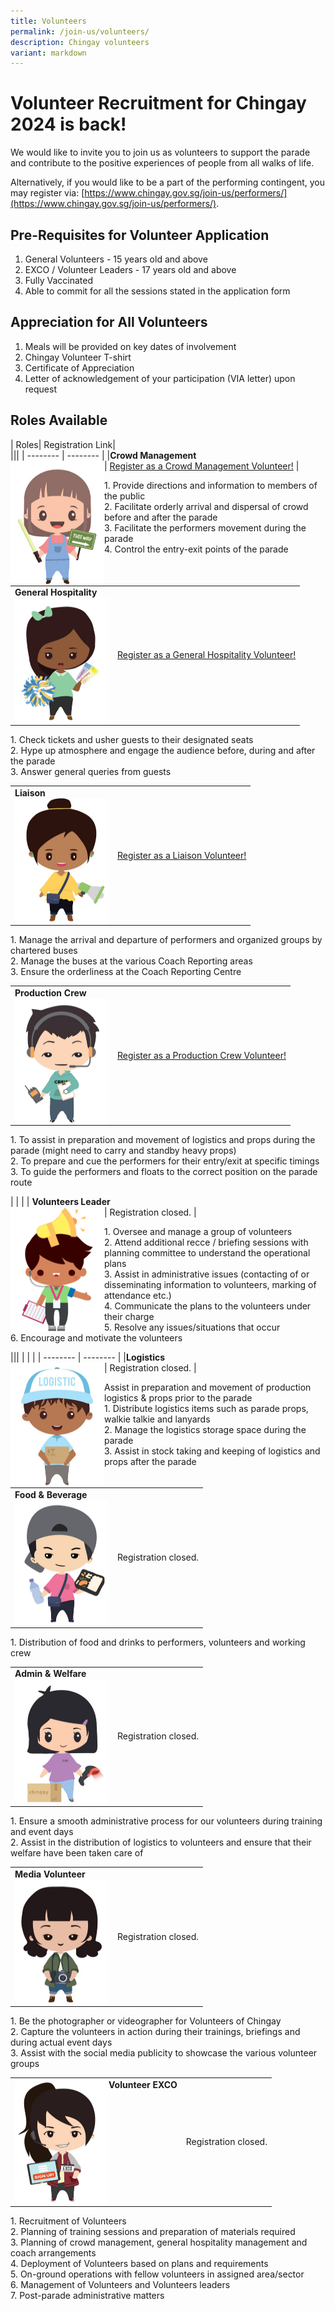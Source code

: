 ```yaml
---
title: Volunteers
permalink: /join-us/volunteers/
description: Chingay volunteers
variant: markdown
---
```

# **Volunteer Recruitment for Chingay 2024 is back!**

We would like to invite you to join us as volunteers to support the parade and contribute to the positive experiences of people from all walks of life. 

Alternatively, if you would like to be a part of the performing contingent, you may register via: [https://www.chingay.gov.sg/join-us/performers/](https://www.chingay.gov.sg/join-us/performers/).

## **Pre-Requisites for Volunteer Application**

1. General Volunteers - 15 years old and above
2. EXCO / Volunteer Leaders - 17 years old and above 
3. Fully Vaccinated 
4. Able to commit for all the sessions stated in the application form  
 
 
## **Appreciation for All Volunteers**

1. Meals will be provided on key dates of involvement
2. Chingay Volunteer T-shirt
3. Certificate of Appreciation 
4. Letter of acknowledgement of your participation (VIA letter) upon request

## **Roles Available**

| Roles| Registration Link|   
|||
| -------- | -------- | 
|**Crowd Management**<br><img style="width:150px;height:200px" align="left" alt="crowd management" src="/images/Volunteers/Crowd%20Management%202.png"> | [Register as a Crowd Management Volunteer!](https://form.gov.sg/64f098160506050012fa99e7)  |        

1\. Provide directions and information to members of the public  
2\. Facilitate orderly arrival and dispersal of crowd before and after the parade  
3\. Facilitate the performers movement during the parade  
4\. Control the entry-exit points of the parade       

|   |   |
| -------- | -------- | 
|**General Hospitality** <br><img style="width:150px;height:200px" align="left" alt="general hospitality" src="/images/Volunteers/General%20Hospi.png"> |  [Register as a General Hospitality Volunteer!](https://form.gov.sg/64f09875d3a709001201dd03)  |         

1\. Check tickets and usher guests to their designated seats  
2\. Hype up atmosphere and engage the audience before, during and after the parade  
3\. Answer general queries from guests     

|   |   |
| -------- | -------- | 
| **Liaison**<br> <img style="width:150px;height:200px" align="left" alt="liaison" src="/images/Volunteers/Liaison%202.png"> | [Register as a Liaison Volunteer!](https://form.gov.sg/64f0990136f4d00012040b9e) |

1\. Manage the arrival and departure of performers and organized groups by chartered buses  
2\. Manage the buses at the various Coach Reporting areas  
3\. Ensure the orderliness at the Coach Reporting Centre 


|  |  |
| -------- | -------- | 
| **Production Crew** <br><img style="width:150px;height:200px" align="left" alt="production crew" src="/images/Volunteers/Production%20crew%202.png">    |  [Register as a Production Crew Volunteer!](https://form.gov.sg/64a3e53a3656490012ec67f8)  |       

1\. To assist in preparation and movement of logistics and props during the parade (might need to carry and standby heavy props)  
2\. To prepare and cue the performers for their entry/exit at specific timings  
3\. To guide the performers and floats to the correct position on the parade route 

|  |   |
| **Volunteers Leader**<br> <img style="width:150px;height:200px" align="left" alt="volunteers leader" src="/images/Volunteers/Leader%202.png"> | Registration closed. |        

1\. Oversee and manage a group of volunteers  
2\. Attend additional recce / briefing sessions with planning committee to understand the operational plans  
3\. Assist in administrative issues (contacting of or disseminating information to volunteers, marking of attendance etc.)  
4\. Communicate the plans to the volunteers under their charge  
5\. Resolve any issues/situations that occur  
6\. Encourage and motivate the volunteers

|||
|  |   |
| -------- | -------- | 
|**Logistics** <br><img style="width:150px;height:200px" align="left" alt="logistics" src="/images/Volunteers/Logistics%202.png">        | Registration closed. |

Assist in preparation and movement of production logistics &amp; props prior to the parade  
1\. Distribute logistics items such as parade props, walkie talkie and lanyards  
2\. Manage the logistics storage space during the parade  
3\. Assist in stock taking and keeping of logistics and props after the parade  

|  |   |
| -------- | -------- | 
|**Food &amp; Beverage** <br><img style="width:150px;height:200px" align="left" alt="food and beverage" src="/images/Volunteers/F&amp;B%202.png">     | Registration closed. |

1\. Distribution of food and drinks to performers, volunteers and working crew    
     
|   |   |
| -------- | -------- | 
| **Admin &amp; Welfare** <br> <img style="width:150px;height:200px" align="left" alt="admin and welfare" src="/images/Volunteers/Admin%20&amp;%20logs%202.png">       | Registration closed. |    

1\. Ensure a smooth administrative process for our volunteers during training and event days  
2\. Assist in the distribution of logistics to volunteers and ensure that their welfare have been taken care of

|   |   |
| -------- | -------- | 
| **Media Volunteer** <br> <img style="width:150px;height:200px" align="left" alt="media volunteer" src="/images/Volunteers/Media%202.png">      | Registration closed. |

1\. Be the photographer or videographer for Volunteers of Chingay  
2\. Capture the volunteers in action during their trainings, briefings and during actual event days  
3\. Assist with the social media publicity to showcase the various volunteer groups 

|   |   |
| -------- | -------- | 
|**Volunteer EXCO** <img style="width:150px;height:200px" align="left" alt="volunteer exco" src="/images/Volunteers/EXCO.png">| Registration closed. |  

1\. Recruitment of Volunteers  
2\. Planning of training sessions and preparation of materials required  
3\. Planning of crowd management, general hospitality management and coach arrangements<br>
4\. Deployment of Volunteers based on plans and requirements  
5\. On-ground operations with fellow volunteers in assigned area/sector  
6\. Management of Volunteers and Volunteers leaders<br>
7\. Post-parade administrative matters